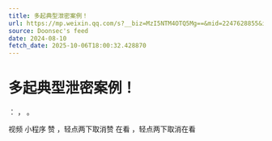 ```yaml
---
title: 多起典型泄密案例！
url: https://mp.weixin.qq.com/s?__biz=MzI5NTM4OTQ5Mg==&mid=2247628855&idx=1&sn=5cb9d1c8fe2e52c6cff930987aace616
source: Doonsec's feed
date: 2024-08-10
fetch_date: 2025-10-06T18:00:32.428870
---
```


# 多起典型泄密案例！

：
，
。

视频
小程序
赞
，轻点两下取消赞
在看
，轻点两下取消在看